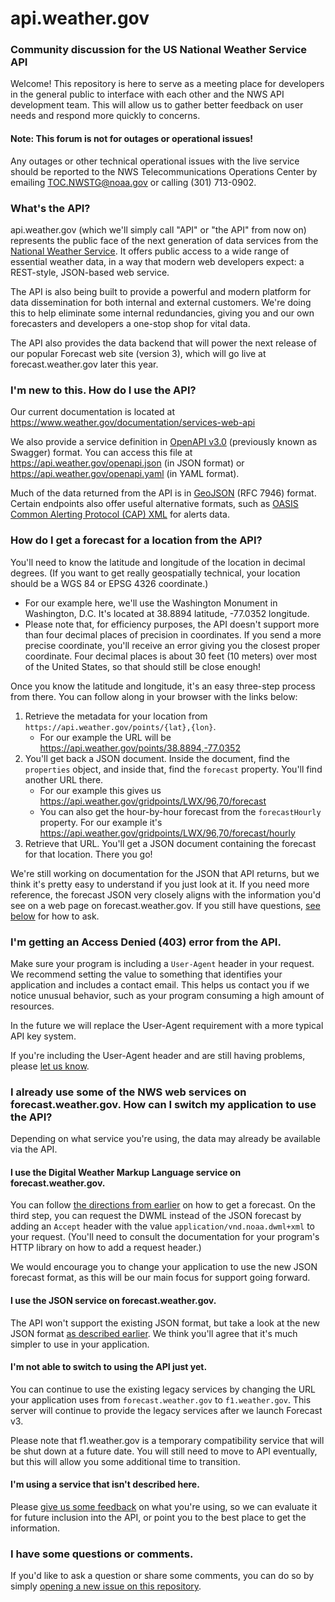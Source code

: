 # api.weather.gov
### Community discussion for the US National Weather Service API
Welcome! This repository is here to serve as a meeting place for developers in the general public to interface with each other and the NWS API development team. This will allow us to gather better feedback on user needs and respond more quickly to concerns.

#### Note: This forum is **not** for outages or operational issues!
Any outages or other technical operational issues with the live service should be reported to the NWS Telecommunications Operations Center by emailing TOC.NWSTG@noaa.gov or calling (301) 713-0902.

### What's the API?
api.weather.gov (which we'll simply call "API" or "the API" from now on) represents the public face of the next generation of data services from the [National Weather Service](https://weather.gov). It offers public access to a wide range of essential weather data, in a way that modern web developers expect: a REST-style, JSON-based web service.

The API is also being built to provide a powerful and modern platform for data dissemination for both internal and external customers. We're doing this to help eliminate some internal redundancies, giving you and our own forecasters and developers a one-stop shop for vital data.

The API also provides the data backend that will power the next release of our popular Forecast web site (version 3), which will go live at forecast.weather.gov later this year.

### I'm new to this. How do I use the API?
Our current documentation is located at https://www.weather.gov/documentation/services-web-api

We also provide a service definition in [OpenAPI v3.0](https://swagger.io/specification/) (previously known as Swagger) format. You can access this file at https://api.weather.gov/openapi.json (in JSON format) or https://api.weather.gov/openapi.yaml (in YAML format).

Much of the data returned from the API is in [GeoJSON](http://geojson.org/) (RFC 7946) format. Certain endpoints also offer useful alternative formats, such as [OASIS Common Alerting Protocol (CAP) XML](http://docs.oasis-open.org/emergency/cap/v1.2/CAP-v1.2-os.html) for alerts data.

<a name="how-to-get-forecast"></a>
### How do I get a forecast for a location from the API?
You'll need to know the latitude and longitude of the location in decimal degrees. (If you want to get really geospatially technical, your location should be a WGS 84 or EPSG 4326 coordinate.)
* For our example here, we'll use the Washington Monument in Washington, D.C. It's located at 38.8894 latitude, -77.0352 longitude.
* Please note that, for efficiency purposes, the API doesn't support more than four decimal places of precision in coordinates. If you send a more precise coordinate, you'll receive an error giving you the closest proper coordinate. Four decimal places is about 30 feet (10 meters) over most of the United States, so that should still be close enough!

Once you know the latitude and longitude, it's an easy three-step process from there. You can follow along in your browser with the links below:

1. Retrieve the metadata for your location from `https://api.weather.gov/points/{lat},{lon}`.
   * For our example the URL will be https://api.weather.gov/points/38.8894,-77.0352
2. You'll get back a JSON document. Inside the document, find the `properties` object, and inside that, find the `forecast` property. You'll find another URL there.
   * For our example this gives us https://api.weather.gov/gridpoints/LWX/96,70/forecast
   * You can also get the hour-by-hour forecast from the `forecastHourly` property. For our example it's https://api.weather.gov/gridpoints/LWX/96,70/forecast/hourly
3. Retrieve that URL. You'll get a JSON document containing the forecast for that location. There you go!

We're still working on documentation for the JSON that API returns, but we think it's pretty easy to understand if you just look at it. If you need more reference, the forecast JSON very closely aligns with the information you'd see on a web page on forecast.weather.gov. If you still have questions, [see below](#user-content-questions-comments) for how to ask.

### I'm getting an Access Denied (403) error from the API.
Make sure your program is including a `User-Agent` header in your request. We recommend setting the value to something that identifies your application and includes a contact email. This helps us contact you if we notice unusual behavior, such as your program consuming a high amount of resources.

In the future we will replace the User-Agent requirement with a more typical API key system.

If you're including the User-Agent header and are still having problems, please [let us know](#user-content-questions-comments).

### I already use some of the NWS web services on forecast.weather.gov. How can I switch my application to use the API?
Depending on what service you're using, the data may already be available via the API.

#### I use the Digital Weather Markup Language service on forecast.weather.gov.
You can follow [the directions from earlier](#user-content-how-to-get-forecast) on how to get a forecast. On the third step, you can request the DWML instead of the JSON forecast by adding an `Accept` header with the value `application/vnd.noaa.dwml+xml` to your request. (You'll need to consult the documentation for your program's HTTP library on how to add a request header.)

We would encourage you to change your application to use the new JSON forecast format, as this will be our main focus for support going forward.

#### I use the JSON service on forecast.weather.gov.
The API won't support the existing JSON format, but take a look at the new JSON format [as described earlier](#user-content-how-to-get-forecast). We think you'll agree that it's much simpler to use in your application.

#### I'm not able to switch to using the API just yet.
You can continue to use the existing legacy services by changing the URL your application uses from `forecast.weather.gov` to `f1.weather.gov`. This server will continue to provide the legacy services after we launch Forecast v3.

Please note that f1.weather.gov is a temporary compatibility service that will be shut down at a future date. You will still need to move to API eventually, but this will allow you some additional time to transition.

#### I'm using a service that isn't described here.
Please [give us some feedback](#user-content-questions-comments) on what you're using, so we can evaluate it for future inclusion into the API, or point you to the best place to get the information.

<a name="questions-comments"></a>
### I have some questions or comments.
If you'd like to ask a question or share some comments, you can do so by simply [opening a new issue on this repository](https://github.com/weather-gov/api/issues/new).
